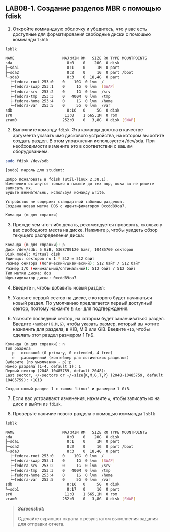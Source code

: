 ## LAB08-1. Создание разделов MBR с помощью fdisk

1. Откройте коммандную оболочку и убедитесь, что у вас есть доступные для форматирования свободные диски с помощью комманды `lsblk`
```bash
lsblk
```
```bash
NAME                     MAJ:MIN RM   SIZE RO TYPE MOUNTPOINTS
sda                        8:0    0    20G  0 disk
├─sda1                     8:1    0     1M  0 part
├─sda2                     8:2    0     1G  0 part /boot
└─sda3                     8:3    0  18,4G  0 part
  ├─fedora-root 253:0    0    10G  0 lvm  /
  ├─fedora-swap 253:1    0     1G  0 lvm  [SWAP]
  ├─fedora-srv  253:2    0     1G  0 lvm  /srv
  ├─fedora-tmp  253:3    0   400M  0 lvm  /tmp
  ├─fedora-home 253:4    0     1G  0 lvm  /home
  └─fedora-var  253:5    0     5G  0 lvm  /var
sdb                        8:16   0     5G  0 disk
sr0                       11:0    1 665,1M  0 rom
zram0                    252:0    0   3,8G  0 disk [SWAP]
```

2. Выполните команду `fdisk`. Эта команда должна в качестве аргумента указать имя дискового устройства, на котором вы хотите создать раздел. В этом упражнении используется /dev/sda. При необходимости измените это в соответствии с вашим оборудованием.

```bash
sudo fdisk /dev/sdb
```
```console
[sudo] пароль для student:

Добро пожаловать в fdisk (util-linux 2.38.1).
Изменения останутся только в памяти до тех пор, пока вы не решите записать их.
Будьте внимательны, используя команду write.

Устройство не содержит стандартной таблицы разделов.
Создана новая метка DOS с идентификатором 0xcdd89ca7.

Команда (m для справки)
```

3. Прежде чем что-либо делать, рекомендуется проверить, сколько у вас свободного места на диске. Нажмите `p`, чтобы увидеть обзор текущего распределения диска:

```bash
Команда (m для справки): p
Диск /dev/sdb: 5 GiB, 5368709120 байт, 10485760 секторов
Disk model: Virtual disk
Единицы: секторов по 1 * 512 = 512 байт
Размер сектора (логический/физический): 512 байт / 512 байт
Размер I/O (минимальный/оптимальный): 512 байт / 512 байт
Тип метки диска: dos
Идентификатор диска: 0xcdd89ca7
```

4. Введите `n`, чтобы добавить новый раздел:

5. Укажите первый сектор на диске, с которого будет начинаться новый раздел. По умолчанию предлагается первый доступный сектор, поэтому нажмите `Enter` для подтверждения.

6. Укажите последний сектор, на котором будет заканчиваться раздел. Введите `+number(K,M,G)`, чтобы указать размер, который вы хотите назначить для раздела, в KiB, MiB или GiB. Введите `+1G`, чтобы сделать этот раздел размером 1 ГиБ.

```console
Команда (m для справки): n
Тип раздела
   p   основной (0 primary, 0 extended, 4 free)
   e   расширенный (контейнер для логических разделов)
Выберите (по умолчанию - p):p
Номер раздела (1-4, default 1): 1
Первый сектор (2048-10485759, default 2048):
Last sector, +/-sectors or +/-size{K,M,G,T,P} (2048-10485759, default 10485759): +1GiB

Создан новый раздел 1 с типом 'Linux' и размером 1 GiB.
```

7. Если вас устраивают изменения, нажмите `w`, чтобы записать их на диск и выйти из `fdisk`.

8. Проверьте наличие нового раздела с помощью комманды `lsblk`

```bash
lsblk
```
```bash
NAME                     MAJ:MIN RM   SIZE RO TYPE MOUNTPOINTS
sda                        8:0    0    20G  0 disk
├─sda1                     8:1    0     1M  0 part
├─sda2                     8:2    0     1G  0 part /boot
└─sda3                     8:3    0  18,4G  0 part
  ├─fedora-root 253:0    0    10G  0 lvm  /
  ├─fedora-swap 253:1    0     1G  0 lvm  [SWAP]
  ├─fedora-srv  253:2    0     1G  0 lvm  /srv
  ├─fedora-tmp  253:3    0   400M  0 lvm  /tmp
  ├─fedora-home 253:4    0     1G  0 lvm  /home
  └─fedora-var  253:5    0     5G  0 lvm  /var
sdb                        8:16   0     5G  0 disk
└─sdb1                     8:17   0     1G  0 part
sr0                       11:0    1 665,1M  0 rom
zram0                    252:0    0   3,8G  0 disk [SWAP]
```

>***Screenshot:***
>
>Cделайте скриншот экрана c результатом выполнения задания для отправки отчета.
